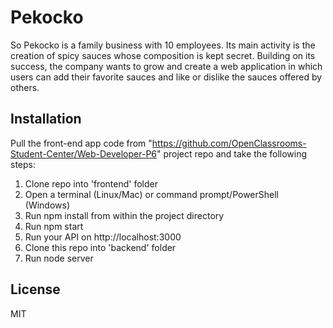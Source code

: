 # Pekocko

So Pekocko is a family business with 10 employees. Its main activity is the creation of spicy
sauces whose composition is kept secret. Building on its success, the company wants to
grow and create a web application in which users can add their favorite sauces and like or
dislike the sauces offered by others.

## Installation

Pull the front-end app code from "https://github.com/OpenClassrooms-Student-Center/Web-Developer-P6" project repo and take the following steps:
1. Clone repo into 'frontend' folder
2. Open a terminal (Linux/Mac) or command prompt/PowerShell (Windows)
3. Run npm install from within the project directory
4. Run npm start
5. Run your API on http://localhost:3000
6. Clone this repo into 'backend' folder
7. Run node server




## License
MIT
